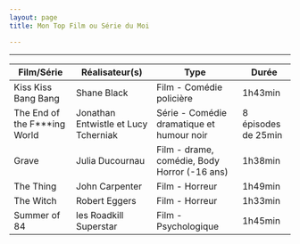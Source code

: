 ```yaml
---
layout: page
title: Mon Top Film ou Série du Moi

---
```

    
	
---

| Film/Série | Réalisateur(s) | Type | Durée |
| --- | --- | --- | --- |
| Kiss Kiss Bang Bang | Shane Black | Film - Comédie policière | 1h43min |
| The End of the F\*\*\*ing World | Jonathan Entwistle et Lucy Tcherniak | Série - Comédie dramatique et humour noir | 8 épisodes de 25min |
| Grave | Julia Ducournau | Film - drame, comédie, Body Horror (-16 ans) | 1h38min |
| The Thing | John Carpenter | Film - Horreur | 1h49min |
| The Witch | Robert Eggers | Film - Horreur | 1h33min |
| Summer of 84 | les Roadkill Superstar | Film - Psychologique | 1h45min |
